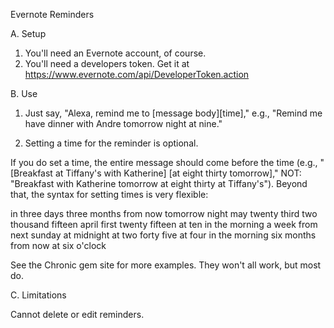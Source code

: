 Evernote Reminders

A. Setup

1. You'll need an Evernote account, of course.
2. You'll need a developers token. Get it at https://www.evernote.com/api/DeveloperToken.action

B. Use

1. Just say, "Alexa, remind me to [message body][time]," e.g., "Remind me have dinner with Andre tomorrow night at nine."

2. Setting a time for the reminder is optional.

If you do set a time, the entire message should come before the time  (e.g., "[Breakfast at Tiffany's with Katherine] [at eight thirty tomorrow]," NOT: "Breakfast with Katherine tomorrow at eight thirty at Tiffany's"). Beyond that, the syntax for setting times is very flexible:

in three days
three months from now
tomorrow night
may twenty third two thousand fifteen
april first twenty fifteen at ten in the morning
a week from next sunday at midnight
at two forty five
at four in the morning
six months from now at six o'clock

See the Chronic gem site for more examples. They won't all work, but most do.

C. Limitations

Cannot delete or edit reminders.




